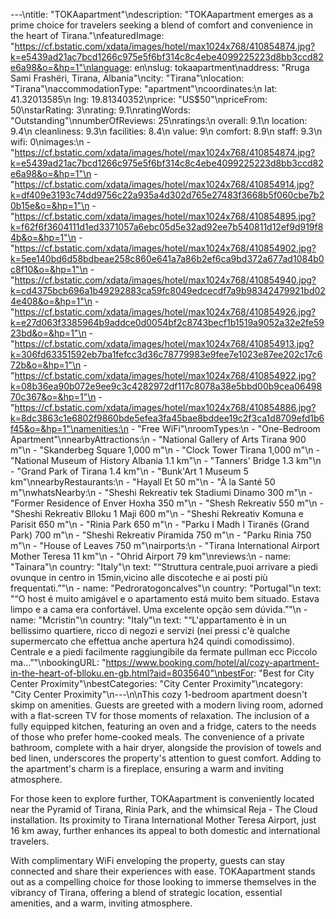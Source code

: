 ---\ntitle: "TOKAapartment"\ndescription: "TOKAapartment emerges as a prime choice for travelers seeking a blend of comfort and convenience in the heart of Tirana."\nfeaturedImage: "https://cf.bstatic.com/xdata/images/hotel/max1024x768/410854874.jpg?k=e5439ad21ac7bcd1266c975e5f6bf314c8c4ebe4099225223d8bb3ccd82e6a98&o=&hp=1"\nlanguage: en\nslug: tokaapartment\naddress: "Rruga Sami Frashëri, Tirana, Albania"\ncity: "Tirana"\nlocation: "Tirana"\naccommodationType: "apartment"\ncoordinates:\n  lat: 41.32013585\n  lng: 19.81340352\nprice: "US$50"\npriceFrom: 50\nstarRating: 3\nrating: 9.1\nratingWords: "Outstanding"\nnumberOfReviews: 25\nratings:\n  overall: 9.1\n  location: 9.4\n  cleanliness: 9.3\n  facilities: 8.4\n  value: 9\n  comfort: 8.9\n  staff: 9.3\n  wifi: 0\nimages:\n  - "https://cf.bstatic.com/xdata/images/hotel/max1024x768/410854874.jpg?k=e5439ad21ac7bcd1266c975e5f6bf314c8c4ebe4099225223d8bb3ccd82e6a98&o=&hp=1"\n  - "https://cf.bstatic.com/xdata/images/hotel/max1024x768/410854914.jpg?k=df409e3193c74dd9756c22a935a4d302d765e27483f3668b5f060cbe7b20b15e&o=&hp=1"\n  - "https://cf.bstatic.com/xdata/images/hotel/max1024x768/410854895.jpg?k=f62f6f3604111d1ed3371057a6ebc05d5e32ad92ee7b540811d12ef9d919f84b&o=&hp=1"\n  - "https://cf.bstatic.com/xdata/images/hotel/max1024x768/410854902.jpg?k=5ee140bd6d58bdbeae258c860e641a7a86b2ef6ca9bd372a677ad1084b0c8f10&o=&hp=1"\n  - "https://cf.bstatic.com/xdata/images/hotel/max1024x768/410854940.jpg?k=cd4375bcb696a1b49292883ca59fc8049edcecdf7a9b98342479921bd024e408&o=&hp=1"\n  - "https://cf.bstatic.com/xdata/images/hotel/max1024x768/410854926.jpg?k=e27d063f3385964b9addce0d0054bf2c8743becf1b1519a9052a32e2fe5923bd&o=&hp=1"\n  - "https://cf.bstatic.com/xdata/images/hotel/max1024x768/410854913.jpg?k=306fd63351592eb7ba1fefcc3d36c78779983e9fee7e1023e87ee202c17c672b&o=&hp=1"\n  - "https://cf.bstatic.com/xdata/images/hotel/max1024x768/410854922.jpg?k=08b36ea90b072e9ee9c3c4282972df117c8078a38e5bbd00b9cea0649870c367&o=&hp=1"\n  - "https://cf.bstatic.com/xdata/images/hotel/max1024x768/410854886.jpg?k=8dc3863c1e6802f9860bde5efea3fa45bae8bddee19c2f3ca1d8709efd1b6f45&o=&hp=1"\namenities:\n  - "Free WiFi"\nroomTypes:\n  - "One-Bedroom Apartment"\nnearbyAttractions:\n  - "National Gallery of Arts Tirana 900 m"\n  - "Skanderbeg Square 1,000 m"\n  - "Clock Tower Tirana 1,000 m"\n  - "National Museum of History Albania 1.1 km"\n  - "Tanners' Bridge 1.3 km"\n  - "Grand Park of Tirana 1.4 km"\n  - "Bunk'Art 1 Museum 5 km"\nnearbyRestaurants:\n  - "Hayall Et 50 m"\n  - "À la Santé 50 m"\nwhatsNearby:\n  - "Sheshi Rekreativ tek Stadiumi Dinamo 300 m"\n  - "Former Residence of Enver Hoxha 350 m"\n  - "Shesh Rekreativ 550 m"\n  - "Sheshi Rekreativ Blloku 1 Maji 600 m"\n  - "Sheshi Rekreativ Komuna e Parisit 650 m"\n  - "Rinia Park 650 m"\n  - "Parku I Madh I Tiranës (Grand Park) 700 m"\n  - "Sheshi Rekreativ Piramida 750 m"\n  - "Parku Rinia 750 m"\n  - "House of Leaves 750 m"\nairports:\n  - "Tirana International Airport Mother Teresa 11 km"\n  - "Ohrid Airport 79 km"\nreviews:\n  - name: "Tainara"\n    country: "Italy"\n    text: "“Struttura centrale,puoi arrivare a piedi ovunque in centro in 15min,vicino alle discoteche e ai posti più frequentati.”"\n  - name: "Pedroratogoncalves"\n    country: "Portugal"\n    text: "“O host é muito amigável e o apartamento está muito bem situado.
Estava limpo e a cama era confortável. Uma excelente opção sem dúvida.”"\n  - name: "Mcristin"\n    country: "Italy"\n    text: "“L'appartamento è in un bellissimo quartiere, ricco di negozi e servizi (nei pressi c'è qualche supermercato che effettua anche apertura h24 quindi comodissimo). Centrale e a piedi facilmente raggiungibile da fermate pullman ecc
Piccolo ma...”"\nbookingURL: "https://www.booking.com/hotel/al/cozy-apartment-in-the-heart-of-blloku.en-gb.html?aid=8035640"\nbestFor: "Best for City Center Proximity"\nbestCategories: "City Center Proximity"\ncategory: "City Center Proximity"\n---\n\nThis cozy 1-bedroom apartment doesn't skimp on amenities. Guests are greeted with a modern living room, adorned with a flat-screen TV for those moments of relaxation. The inclusion of a fully equipped kitchen, featuring an oven and a fridge, caters to the needs of those who prefer home-cooked meals. The convenience of a private bathroom, complete with a hair dryer, alongside the provision of towels and bed linen, underscores the property's attention to guest comfort. Adding to the apartment's charm is a fireplace, ensuring a warm and inviting atmosphere.

For those keen to explore further, TOKAapartment is conveniently located near the Pyramid of Tirana, Rinia Park, and the whimsical Reja - The Cloud installation. Its proximity to Tirana International Mother Teresa Airport, just 16 km away, further enhances its appeal to both domestic and international travelers.

With complimentary WiFi enveloping the property, guests can stay connected and share their experiences with ease. TOKAapartment stands out as a compelling choice for those looking to immerse themselves in the vibrancy of Tirana, offering a blend of strategic location, essential amenities, and a warm, inviting atmosphere.